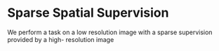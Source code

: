 # Sparse Spatial Supervision


We perform a task on a low resolution image with a sparse supervision
 provided by a high- resolution image
 
 
 





